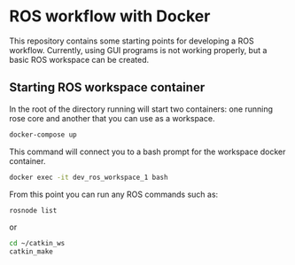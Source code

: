# ROS workflow with Docker
This repository contains some starting points for developing a ROS workflow. Currently, using GUI programs is not working properly, but a basic ROS workspace can be created.

## Starting ROS workspace container
In the root of the directory running will start two containers: one running rose core and another that you can use as a workspace.
```bash
docker-compose up
```

This command will connect you to a bash prompt for the workspace docker container.

```bash
docker exec -it dev_ros_workspace_1 bash
```

From this point you can run any ROS commands such as:
```bash
rosnode list
```
or
```bash
cd ~/catkin_ws
catkin_make
```